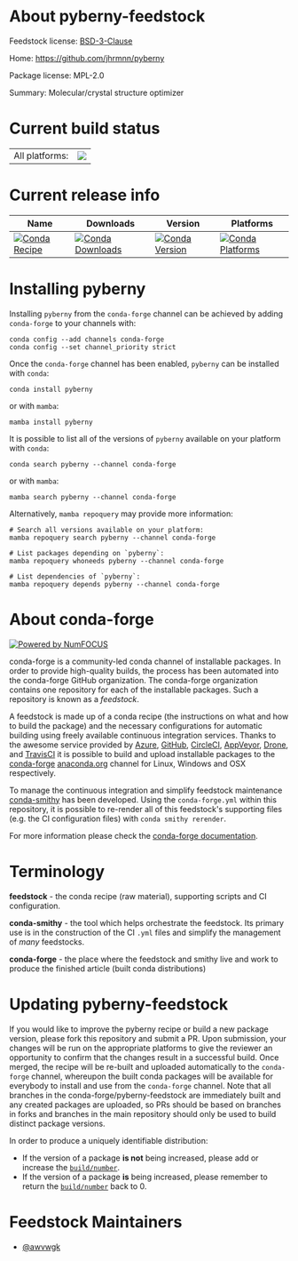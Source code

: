 About pyberny-feedstock
=======================

Feedstock license: [BSD-3-Clause](https://github.com/conda-forge/pyberny-feedstock/blob/main/LICENSE.txt)

Home: https://github.com/jhrmnn/pyberny

Package license: MPL-2.0

Summary: Molecular/crystal structure optimizer

Current build status
====================


<table><tr><td>All platforms:</td>
    <td>
      <a href="https://dev.azure.com/conda-forge/feedstock-builds/_build/latest?definitionId=21497&branchName=main">
        <img src="https://dev.azure.com/conda-forge/feedstock-builds/_apis/build/status/pyberny-feedstock?branchName=main">
      </a>
    </td>
  </tr>
</table>

Current release info
====================

| Name | Downloads | Version | Platforms |
| --- | --- | --- | --- |
| [![Conda Recipe](https://img.shields.io/badge/recipe-pyberny-green.svg)](https://anaconda.org/conda-forge/pyberny) | [![Conda Downloads](https://img.shields.io/conda/dn/conda-forge/pyberny.svg)](https://anaconda.org/conda-forge/pyberny) | [![Conda Version](https://img.shields.io/conda/vn/conda-forge/pyberny.svg)](https://anaconda.org/conda-forge/pyberny) | [![Conda Platforms](https://img.shields.io/conda/pn/conda-forge/pyberny.svg)](https://anaconda.org/conda-forge/pyberny) |

Installing pyberny
==================

Installing `pyberny` from the `conda-forge` channel can be achieved by adding `conda-forge` to your channels with:

```
conda config --add channels conda-forge
conda config --set channel_priority strict
```

Once the `conda-forge` channel has been enabled, `pyberny` can be installed with `conda`:

```
conda install pyberny
```

or with `mamba`:

```
mamba install pyberny
```

It is possible to list all of the versions of `pyberny` available on your platform with `conda`:

```
conda search pyberny --channel conda-forge
```

or with `mamba`:

```
mamba search pyberny --channel conda-forge
```

Alternatively, `mamba repoquery` may provide more information:

```
# Search all versions available on your platform:
mamba repoquery search pyberny --channel conda-forge

# List packages depending on `pyberny`:
mamba repoquery whoneeds pyberny --channel conda-forge

# List dependencies of `pyberny`:
mamba repoquery depends pyberny --channel conda-forge
```


About conda-forge
=================

[![Powered by
NumFOCUS](https://img.shields.io/badge/powered%20by-NumFOCUS-orange.svg?style=flat&colorA=E1523D&colorB=007D8A)](https://numfocus.org)

conda-forge is a community-led conda channel of installable packages.
In order to provide high-quality builds, the process has been automated into the
conda-forge GitHub organization. The conda-forge organization contains one repository
for each of the installable packages. Such a repository is known as a *feedstock*.

A feedstock is made up of a conda recipe (the instructions on what and how to build
the package) and the necessary configurations for automatic building using freely
available continuous integration services. Thanks to the awesome service provided by
[Azure](https://azure.microsoft.com/en-us/services/devops/), [GitHub](https://github.com/),
[CircleCI](https://circleci.com/), [AppVeyor](https://www.appveyor.com/),
[Drone](https://cloud.drone.io/welcome), and [TravisCI](https://travis-ci.com/)
it is possible to build and upload installable packages to the
[conda-forge](https://anaconda.org/conda-forge) [anaconda.org](https://anaconda.org/)
channel for Linux, Windows and OSX respectively.

To manage the continuous integration and simplify feedstock maintenance
[conda-smithy](https://github.com/conda-forge/conda-smithy) has been developed.
Using the ``conda-forge.yml`` within this repository, it is possible to re-render all of
this feedstock's supporting files (e.g. the CI configuration files) with ``conda smithy rerender``.

For more information please check the [conda-forge documentation](https://conda-forge.org/docs/).

Terminology
===========

**feedstock** - the conda recipe (raw material), supporting scripts and CI configuration.

**conda-smithy** - the tool which helps orchestrate the feedstock.
                   Its primary use is in the construction of the CI ``.yml`` files
                   and simplify the management of *many* feedstocks.

**conda-forge** - the place where the feedstock and smithy live and work to
                  produce the finished article (built conda distributions)


Updating pyberny-feedstock
==========================

If you would like to improve the pyberny recipe or build a new
package version, please fork this repository and submit a PR. Upon submission,
your changes will be run on the appropriate platforms to give the reviewer an
opportunity to confirm that the changes result in a successful build. Once
merged, the recipe will be re-built and uploaded automatically to the
`conda-forge` channel, whereupon the built conda packages will be available for
everybody to install and use from the `conda-forge` channel.
Note that all branches in the conda-forge/pyberny-feedstock are
immediately built and any created packages are uploaded, so PRs should be based
on branches in forks and branches in the main repository should only be used to
build distinct package versions.

In order to produce a uniquely identifiable distribution:
 * If the version of a package **is not** being increased, please add or increase
   the [``build/number``](https://docs.conda.io/projects/conda-build/en/latest/resources/define-metadata.html#build-number-and-string).
 * If the version of a package **is** being increased, please remember to return
   the [``build/number``](https://docs.conda.io/projects/conda-build/en/latest/resources/define-metadata.html#build-number-and-string)
   back to 0.

Feedstock Maintainers
=====================

* [@awvwgk](https://github.com/awvwgk/)

